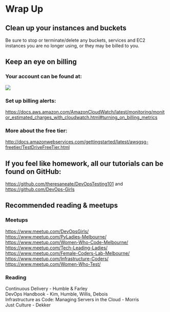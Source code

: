 # Wrap Up

## Clean up your instances and buckets

Be sure to stop or terminate/delete any buckets, services and EC2 instances you are no longer using, or they may be billed to you.

## Keep an eye on billing

### Your account can be found at:

![](images/YourAWSAccount.png)

### Set up billing alerts:
https://docs.aws.amazon.com/AmazonCloudWatch/latest/monitoring/monitor_estimated_charges_with_cloudwatch.html#turning_on_billing_metrics

### More about the free tier:
http://docs.amazonwebservices.com/gettingstarted/latest/awsgsg-freetier/TestDriveFreeTier.html

## If you feel like homework, all our tutorials can be found on GitHub:
https://github.com/theresaneate/DevOpsTesting101
and
https://github.com/DevOps-Girls

## Recommended reading & meetups

### Meetups

https://www.meetup.com/DevOpsGirls/<br/>
https://www.meetup.com/PyLadies-Melbourne/<br/>
https://www.meetup.com/Women-Who-Code-Melbourne/<br/>
https://www.meetup.com/Tech-Leading-Ladies/ <br/>
https://www.meetup.com/Female-Coders-Lab-Melbourne/<br/>
https://www.meetup.com/Infrastructure-Coders/<br/>
https://www.meetup.com/Women-Who-Test/<br/>


### Reading

Continuous Delivery - Humble & Farley </br>
DevOps Handbook - Kim, Humble, Willis, Debois</br>
Infrastructure as Code: Managing Servers in the Cloud - Morris</br>
Just Culture - Dekker</br>
